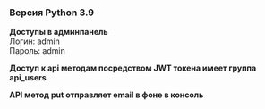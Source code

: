 ### Версия Python 3.9

**Доступы в админпанель**<br>
Логин: admin <br>
Пароль: admin <br>

**Доступ к api методам посредством JWT токена имеет группа api_users**

**API метод put отправляет email в фоне в консоль**